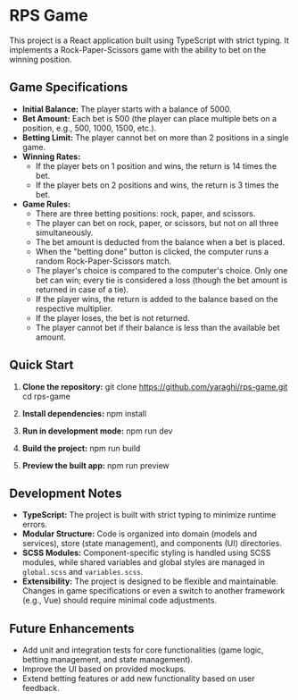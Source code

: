 # RPS Game

This project is a React application built using TypeScript with strict typing. It implements a Rock-Paper-Scissors game with the ability to bet on the winning position.

## Game Specifications

- **Initial Balance:** The player starts with a balance of 5000.
- **Bet Amount:** Each bet is 500 (the player can place multiple bets on a position, e.g., 500, 1000, 1500, etc.).
- **Betting Limit:** The player cannot bet on more than 2 positions in a single game.
- **Winning Rates:**
  - If the player bets on 1 position and wins, the return is 14 times the bet.
  - If the player bets on 2 positions and wins, the return is 3 times the bet.
- **Game Rules:**
  - There are three betting positions: rock, paper, and scissors.
  - The player can bet on rock, paper, or scissors, but not on all three simultaneously.
  - The bet amount is deducted from the balance when a bet is placed.
  - When the "betting done" button is clicked, the computer runs a random Rock-Paper-Scissors match.
  - The player's choice is compared to the computer's choice. Only one bet can win; every tie is considered a loss (though the bet amount is returned in case of a tie).
  - If the player wins, the return is added to the balance based on the respective multiplier.
  - If the player loses, the bet is not returned.
  - The player cannot bet if their balance is less than the available bet amount.




## Quick Start

1. **Clone the repository:**
   git clone https://github.com/yaraghi/rps-game.git
   cd rps-game

2. **Install dependencies:**
   npm install

3. **Run in development mode:**
   npm run dev

4. **Build the project:**
   npm run build

5. **Preview the built app:**
   npm run preview


## Development Notes

- **TypeScript:** The project is built with strict typing to minimize runtime errors.
- **Modular Structure:** Code is organized into domain (models and services), store (state management), and components (UI) directories.
- **SCSS Modules:** Component-specific styling is handled using SCSS modules, while shared variables and global styles are managed in `global.scss` and `variables.scss`.
- **Extensibility:** The project is designed to be flexible and maintainable. Changes in game specifications or even a switch to another framework (e.g., Vue) should require minimal code adjustments.

## Future Enhancements

- Add unit and integration tests for core functionalities (game logic, betting management, and state management).
- Improve the UI based on provided mockups.
- Extend betting features or add new functionality based on user feedback.